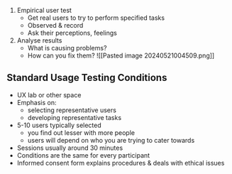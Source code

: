 1. Empirical user test
	- Get real users to try to perform specified tasks
	- Observed & record
	- Ask their perceptions, feelings
2. Analyse results
	- What is causing problems?
	- How can you fix them?
![[Pasted image 20240521004509.png]]
## Standard Usage Testing Conditions
- UX lab or other space
- Emphasis on:
	- selecting representative users
	- developing representative tasks
- 5-10 users typically selected
	- you find out lesser with more people
	- users will depend on who you are trying to cater towards
- Sessions usually around 30 minutes
- Conditions are the same for every participant
- Informed consent form explains procedures & deals with ethical issues